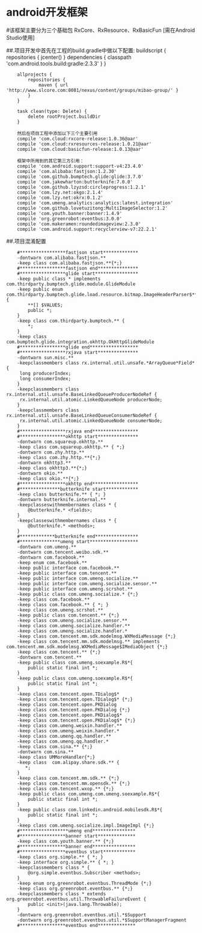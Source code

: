 android开发框架
============
#该框架主要分为三个基础包 RxCore、RxResource、RxBasicFun [需在Android Studio使用]

##.项目开发中首先在工程的build.gradle中做以下配置:
		buildscript {
		    repositories {
		        jcenter()
		    }
		    dependencies {
		        classpath 'com.android.tools.build:gradle:2.3.3'
		    }
		}

		allprojects {
		    repositories {
		        maven { url 'http://www.slcore.com:8081/nexus/content/groups/mibao-group/' }
		    }
		}

		task clean(type: Delete) {
		    delete rootProject.buildDir
		}

		然后在项目工程中添加以下三个主要引用
		compile 'com.cloud:rxcore-release:1.0.36@aar'
    	compile 'com.cloud:rxresources-release:1.0.21@aar'
    	compile 'com.cloud:basicfun-release:1.0.13@aar'

    	框架中所用到的其它第三方引用：
    	compile 'com.android.support:support-v4:23.4.0'
	    compile 'com.alibaba:fastjson:1.2.30'
	    compile 'com.github.bumptech.glide:glide:3.7.0'
	    compile 'com.jakewharton:butterknife:7.0.0'
	    compile 'com.github.lzyzsd:circleprogress:1.2.1'
	    compile 'com.lzy.net:okgo:2.1.4'
	    compile 'com.lzy.net:okrx:0.1.2'
	    compile 'com.umeng.analytics:analytics:latest.integration'
	    compile 'com.github.lovetuzitong:MultiImageSelector:1.2'
	    compile 'com.youth.banner:banner:1.4.9'
	    compile 'org.greenrobot:eventbus:3.0.0'
	    compile 'com.makeramen:roundedimageview:2.3.0'
	    compile 'com.android.support:recyclerview-v7:22.2.1'


##.项目混淆配置

		#*****************fastjson start*************
		-dontwarn com.alibaba.fastjson.**
		-keep class com.alibaba.fastjson.**{*;}
		#*****************fastjson end***************
		#*****************glide start****************
		-keep public class * implements com.thirdparty.bumptech.glide.module.GlideModule
		-keep public enum com.thirdparty.bumptech.glide.load.resource.bitmap.ImageHeaderParser$** {
		    **[] $VALUES;
		    public *;
		}
		-keep class com.thirdparty.bumptech.** {
		    *;
		}
		-keep class com.bumptech.glide.integration.okhttp.OkHttpGlideModule
		#*****************glide end******************
		#*****************rxjava start***************
		-dontwarn sun.misc.**
		-keepclassmembers class rx.internal.util.unsafe.*ArrayQueue*Field* {
		 long producerIndex;
		 long consumerIndex;
		}
		-keepclassmembers class rx.internal.util.unsafe.BaseLinkedQueueProducerNodeRef {
		 rx.internal.util.atomic.LinkedQueueNode producerNode;
		}
		-keepclassmembers class rx.internal.util.unsafe.BaseLinkedQueueConsumerNodeRef {
		 rx.internal.util.atomic.LinkedQueueNode consumerNode;
		}
		#*****************rxjava end*****************
		#*****************okhttp start***************
		-dontwarn com.squareup.okhttp.**
		-keep class com.squareup.okhttp.** { *;}
		-dontwarn com.zhy.http.**
		-keep class com.zhy.http.**{*;}
		-dontwarn okhttp3.**
		-keep class okhttp3.**{*;}
		-dontwarn okio.**
		-keep class okio.**{*;}
		#*****************okhttp end*****************
		#***************butterknife start************
		-keep class butterknife.** { *; }
		-dontwarn butterknife.internal.**
		-keepclasseswithmembernames class * {
		    @butterknife.* <fields>;
		}
		-keepclasseswithmembernames class * {
		    @butterknife.* <methods>;
		}
		#*************butterknife end****************
		#***************umeng start******************
		-dontwarn com.umeng.**
		-dontwarn com.tencent.weibo.sdk.**
		-dontwarn com.facebook.**
		-keep enum com.facebook.**
		-keep public interface com.facebook.**
		-keep public interface com.tencent.**
		-keep public interface com.umeng.socialize.**
		-keep public interface com.umeng.socialize.sensor.**
		-keep public interface com.umeng.scrshot.**
		-keep public class com.umeng.socialize.* {*;}
		-keep class com.facebook.**
		-keep class com.facebook.** { *; }
		-keep class com.umeng.scrshot.**
		-keep public class com.tencent.** {*;}
		-keep class com.umeng.socialize.sensor.**
		-keep class com.umeng.socialize.handler.**
		-keep class com.umeng.socialize.handler.*
		-keep class com.tencent.mm.sdk.modelmsg.WXMediaMessage {*;}
		-keep class com.tencent.mm.sdk.modelmsg.** implements com.tencent.mm.sdk.modelmsg.WXMediaMessage$IMediaObject {*;}
		-keep class com.tencent.** {*;}
		-dontwarn com.tencent.**
		-keep public class com.umeng.soexample.R$*{
		    public static final int *;
		}
		-keep public class com.umeng.soexample.R$*{
		    public static final int *;
		}
		-keep class com.tencent.open.TDialog$*
		-keep class com.tencent.open.TDialog$* {*;}
		-keep class com.tencent.open.PKDialog
		-keep class com.tencent.open.PKDialog {*;}
		-keep class com.tencent.open.PKDialog$*
		-keep class com.tencent.open.PKDialog$* {*;}
		-keep class com.umeng.weixin.handler.**
		-keep class com.umeng.weixin.handler.*
		-keep class com.umeng.qq.handler.**
		-keep class com.umeng.qq.handler.*
		-keep class com.sina.** {*;}
		-dontwarn com.sina.**
		-keep class UMMoreHandler{*;}
		-keep class  com.alipay.share.sdk.** {
		   *;
		}
		-keep class com.tencent.mm.sdk.** {*;}
		-keep class com.tencent.mm.opensdk.** {*;}
		-keep class com.tencent.wxop.** {*;}
		-keep public class com.umeng.com.umeng.soexample.R$*{
		    public static final int *;
		}
		-keep public class com.linkedin.android.mobilesdk.R$*{
		    public static final int *;
		}
		-keep class com.umeng.socialize.impl.ImageImpl {*;}
		#******************umeng end****************
		#*****************banner start**************
		-keep class com.youth.banner.** {*;}
		#*****************banner end****************
		#*****************eventbus start************
		-keep class org.simple.** { *; }
		-keep interface org.simple.** { *; }
		-keepclassmembers class * {
		    @org.simple.eventbus.Subscriber <methods>;
		}
		-keep enum org.greenrobot.eventbus.ThreadMode {*;}
		-keep class org.greenrobot.eventbus.** {*;}
		-keepclassmembers class * extends org.greenrobot.eventbus.util.ThrowableFailureEvent {
		    public <init>(java.lang.Throwable);
		}
		-dontwarn org.greenrobot.eventbus.util.*$Support
		-dontwarn org.greenrobot.eventbus.util.*$SupportManagerFragment
		#*****************eventbus end**************